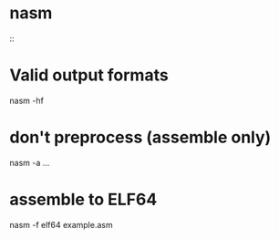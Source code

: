 # nasm
::

 # Valid output formats
 nasm -hf
 # don't preprocess (assemble only)
 nasm -a ...
 # assemble to ELF64
 nasm -f elf64 example.asm

